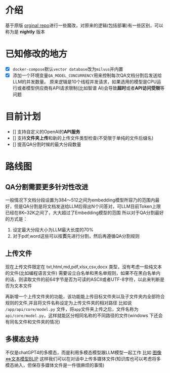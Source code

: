 # 介绍
基于原版 [orginal repo](https://github.com/langgenius/dify)进行一些魔改，对原来的逻辑(包括部署)有一些区别，可以称为是 **nightly** 版本

# 已知修改的地方
- [x] `docker-compose`默认`vector database`改为`milvus`并内置
- [x] 添加一个环境变量`QA_MODEL_CONCURRENCY`用来控制每次QA文档分割后发送给LLM的并发数量。
  原来逻辑是10个线程并发请求，如果选用的模型是CPU运行或者模型供应商有API请求限制(比如智谱 AI)会导致**超时**或者**API访问受限**等问题

# 目前计划

- [] 支持自定义的OpenAI的**API服务**
- [] 支持**文件夹上传**和新的上传文件类型检查(不受限于单纯的文件后缀名)
- [] 提高QA分割时候的最大分段数量

# 路线图
## QA分割需要更多针对性改进
一般情况下文档分段设置为384～512之间为embedding模型所容乃的范围内最好，但是QA分割是将文档发送给LLM后得出N个问答对，可LLM目前Token上限已经在8K~32K之间了，大大超过了Embedding模型的范围
所以对于QA分割最好的方式是：
  1. 设定最大分段大小为LLM最大长度的70%
  2. 对于pdf,word这些可以按**页**先进行分割，然后再遵循QA分割规则


## 上传文件
现在上传文件限定在 txt,html,md,pdf,xlsx,csv,docx 类型，没有考虑一些纯文本的文件(比如编程语言文件)
需要设立白名单和黑名单规则，如果不在黑白名单内的话，则读取文件的前64字节是否为可读的ASCII或者UTF-8字符，以此来判断是否为文本文件

再新增一个上传文件夹的功能，该功能能上传目标文件夹以及子文件夹内全部符合规则的文件,并且将文件名称设定为上传文件夹的相对路径
比如说 `/app/api/core/model.py` 文件，将`app`文件夹上传之后，文件名称为 `api/core/model.py`，这样就能区分相同名称的不同路径的文件(windows 下还会有同名文件和文件夹的情况)

## 多模态支持
不仅是chatGPT4的多模态，而是利用多模态模型跟LLM模型一起工作
比如 [图像<=>文本模型BLIP](https://github.com/salesforce/BLIP)
这样我们可以在对话中上传多媒体文件(知识库也可以考虑将多模态纳入，但保存多媒体文件是一件很麻烦的事情)

